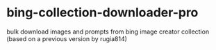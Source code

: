 # bing-collection-downloader-pro
bulk download images and prompts from bing image creator collection (based on a previous version by rugia814)
